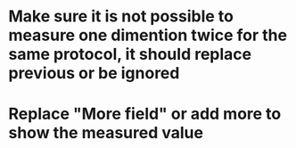 # Make sure it is not possible to measure one dimention twice for the same protocol, it should replace previous or be ignored

# Replace "More field" or add more to show the measured value